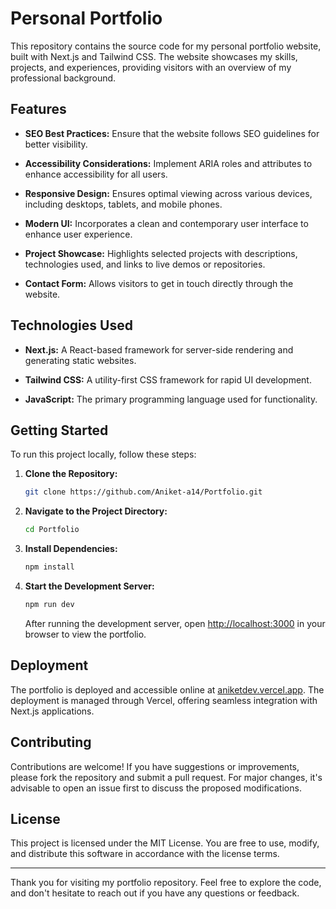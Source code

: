 # Personal Portfolio

This repository contains the source code for my personal portfolio website, built with Next.js and Tailwind CSS. The website showcases my skills, projects, and experiences, providing visitors with an overview of my professional background.

## Features

- **SEO Best Practices:** Ensure that the website follows SEO guidelines for better visibility.
- **Accessibility Considerations:** Implement ARIA roles and attributes to enhance accessibility for all users.


- **Responsive Design:** Ensures optimal viewing across various devices, including desktops, tablets, and mobile phones.

- **Modern UI:** Incorporates a clean and contemporary user interface to enhance user experience.

- **Project Showcase:** Highlights selected projects with descriptions, technologies used, and links to live demos or repositories.

- **Contact Form:** Allows visitors to get in touch directly through the website.

## Technologies Used

- **Next.js:** A React-based framework for server-side rendering and generating static websites.

- **Tailwind CSS:** A utility-first CSS framework for rapid UI development.

- **JavaScript:** The primary programming language used for functionality.

## Getting Started

To run this project locally, follow these steps:

1. **Clone the Repository:**

   ```bash
   git clone https://github.com/Aniket-a14/Portfolio.git
   ```

2. **Navigate to the Project Directory:**

   ```bash
   cd Portfolio
   ```

3. **Install Dependencies:**

   ```bash
   npm install
   ```

4. **Start the Development Server:**

   ```bash
   npm run dev
   ```

   After running the development server, open [http://localhost:3000](http://localhost:3000) in your browser to view the portfolio.

## Deployment

The portfolio is deployed and accessible online at [aniketdev.vercel.app](https://aniketdev.vercel.app). The deployment is managed through Vercel, offering seamless integration with Next.js applications.

## Contributing

Contributions are welcome! If you have suggestions or improvements, please fork the repository and submit a pull request. For major changes, it's advisable to open an issue first to discuss the proposed modifications.

## License

This project is licensed under the MIT License. You are free to use, modify, and distribute this software in accordance with the license terms.

---

Thank you for visiting my portfolio repository. Feel free to explore the code, and don't hesitate to reach out if you have any questions or feedback.
